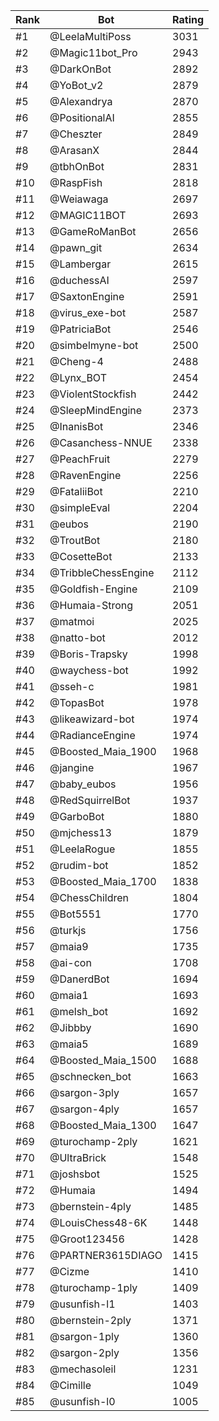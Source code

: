 Rank|Bot|Rating
---|---|---
#1|@LeelaMultiPoss|3031
#2|@Magic11bot_Pro|2943
#3|@DarkOnBot|2892
#4|@YoBot_v2|2879
#5|@Alexandrya|2870
#6|@PositionalAI|2855
#7|@Cheszter|2849
#8|@ArasanX|2844
#9|@tbhOnBot|2831
#10|@RaspFish|2818
#11|@Weiawaga|2697
#12|@MAGIC11BOT|2693
#13|@GameRoManBot|2656
#14|@pawn_git|2634
#15|@Lambergar|2615
#16|@duchessAI|2597
#17|@SaxtonEngine|2591
#18|@virus_exe-bot|2587
#19|@PatriciaBot|2546
#20|@simbelmyne-bot|2500
#21|@Cheng-4|2488
#22|@Lynx_BOT|2454
#23|@ViolentStockfish|2442
#24|@SleepMindEngine|2373
#25|@InanisBot|2346
#26|@Casanchess-NNUE|2338
#27|@PeachFruit|2279
#28|@RavenEngine|2256
#29|@FataliiBot|2210
#30|@simpleEval|2204
#31|@eubos|2190
#32|@TroutBot|2180
#33|@CosetteBot|2133
#34|@TribbleChessEngine|2112
#35|@Goldfish-Engine|2109
#36|@Humaia-Strong|2051
#37|@matmoi|2025
#38|@natto-bot|2012
#39|@Boris-Trapsky|1998
#40|@waychess-bot|1992
#41|@sseh-c|1981
#42|@TopasBot|1978
#43|@likeawizard-bot|1974
#44|@RadianceEngine|1974
#45|@Boosted_Maia_1900|1968
#46|@jangine|1967
#47|@baby_eubos|1956
#48|@RedSquirrelBot|1937
#49|@GarboBot|1880
#50|@mjchess13|1879
#51|@LeelaRogue|1855
#52|@rudim-bot|1852
#53|@Boosted_Maia_1700|1838
#54|@ChessChildren|1804
#55|@Bot5551|1770
#56|@turkjs|1756
#57|@maia9|1735
#58|@ai-con|1708
#59|@DanerdBot|1694
#60|@maia1|1693
#61|@melsh_bot|1692
#62|@Jibbby|1690
#63|@maia5|1689
#64|@Boosted_Maia_1500|1688
#65|@schnecken_bot|1663
#66|@sargon-3ply|1657
#67|@sargon-4ply|1657
#68|@Boosted_Maia_1300|1647
#69|@turochamp-2ply|1621
#70|@UltraBrick|1548
#71|@joshsbot|1525
#72|@Humaia|1494
#73|@bernstein-4ply|1485
#74|@LouisChess48-6K|1448
#75|@Groot123456|1428
#76|@PARTNER3615DIAGO|1415
#77|@Cizme|1410
#78|@turochamp-1ply|1409
#79|@usunfish-l1|1403
#80|@bernstein-2ply|1371
#81|@sargon-1ply|1360
#82|@sargon-2ply|1356
#83|@mechasoleil|1231
#84|@Cimille|1049
#85|@usunfish-l0|1005
